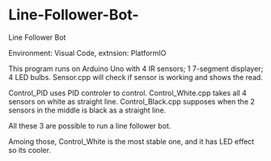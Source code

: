 # Line-Follower-Bot-
Line Follower Bot

Environment: Visual Code, extnsion: PlatformIO

This program runs on Arduino Uno with 4 IR sensors; 1 7-segment displayer; 4 LED bulbs.
Sensor.cpp will check if sensor is working and shows the read.


Control_PID uses PID controler to control.
Control_White.cpp takes all 4 sensors on white as straight line.
Control_Black.cpp supposes when the 2 sensors in the middle is black as a straight line.

All these 3 are possible to run a line follower bot.

Amoing those, Control_White is the most stable one, and it has LED effect so its cooler.
